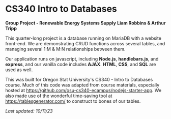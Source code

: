 # CS340 Intro to Databases
**Group Project - Renewable Energy Systems Supply**
**Liam Robbins & Arthur Tripp**

This quarter-long project is a database running on MariaDB with a website front-end. We are demonstrating CRUD functions across several tables, and managing several 1:M & M:N relationships between them.

Our application runs on javascript, including **Node.js**, **handlebars.js**, and **express**, and our vanilla code includes **AJAX**. **HTML**, **CSS**, and **SQL** are used  as well. 

This was built for Oregon Stat University's CS340 - Intro to Databases course. Much of this code was adapted from course materials, especially hosted at https://github.com/osu-cs340-ecampus/nodejs-starter-app. We also made use of the wonderful time-saving tool at https://tablesgenerator.com/ to construct to bones of our tables.

*Last updated: 10/11/23*
